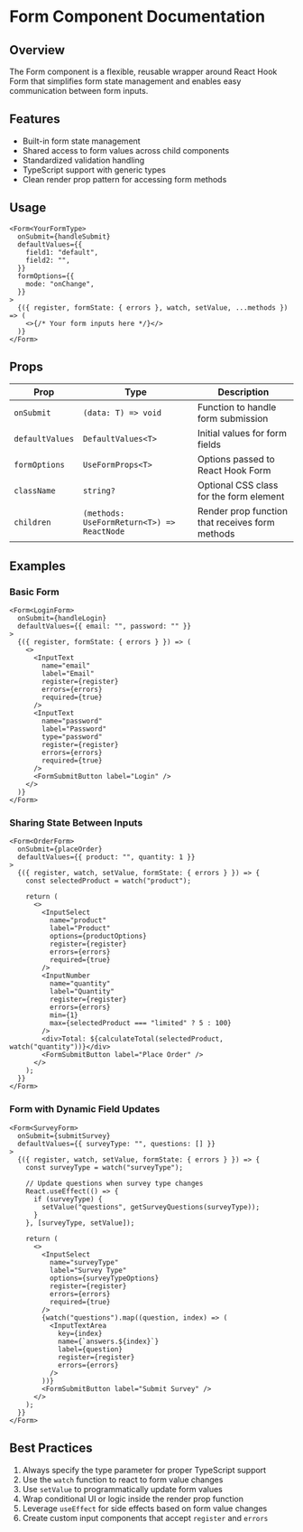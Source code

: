 # Form Component Documentation

## Overview

The Form component is a flexible, reusable wrapper around React Hook Form that simplifies form state management and enables easy communication between form inputs.

## Features

- Built-in form state management
- Shared access to form values across child components
- Standardized validation handling
- TypeScript support with generic types
- Clean render prop pattern for accessing form methods

## Usage

```tsx
<Form<YourFormType>
  onSubmit={handleSubmit}
  defaultValues={{
    field1: "default",
    field2: "",
  }}
  formOptions={{
    mode: "onChange",
  }}
>
  {({ register, formState: { errors }, watch, setValue, ...methods }) => (
    <>{/* Your form inputs here */}</>
  )}
</Form>
```

## Props

| Prop            | Type                                       | Description                                     |
| --------------- | ------------------------------------------ | ----------------------------------------------- |
| `onSubmit`      | `(data: T) => void`                        | Function to handle form submission              |
| `defaultValues` | `DefaultValues<T>`                         | Initial values for form fields                  |
| `formOptions`   | `UseFormProps<T>`                          | Options passed to React Hook Form               |
| `className`     | `string?`                                  | Optional CSS class for the form element         |
| `children`      | `(methods: UseFormReturn<T>) => ReactNode` | Render prop function that receives form methods |

## Examples

### Basic Form

```tsx
<Form<LoginForm>
  onSubmit={handleLogin}
  defaultValues={{ email: "", password: "" }}
>
  {({ register, formState: { errors } }) => (
    <>
      <InputText
        name="email"
        label="Email"
        register={register}
        errors={errors}
        required={true}
      />
      <InputText
        name="password"
        label="Password"
        type="password"
        register={register}
        errors={errors}
        required={true}
      />
      <FormSubmitButton label="Login" />
    </>
  )}
</Form>
```

### Sharing State Between Inputs

```tsx
<Form<OrderForm>
  onSubmit={placeOrder}
  defaultValues={{ product: "", quantity: 1 }}
>
  {({ register, watch, setValue, formState: { errors } }) => {
    const selectedProduct = watch("product");

    return (
      <>
        <InputSelect
          name="product"
          label="Product"
          options={productOptions}
          register={register}
          errors={errors}
          required={true}
        />
        <InputNumber
          name="quantity"
          label="Quantity"
          register={register}
          errors={errors}
          min={1}
          max={selectedProduct === "limited" ? 5 : 100}
        />
        <div>Total: ${calculateTotal(selectedProduct, watch("quantity"))}</div>
        <FormSubmitButton label="Place Order" />
      </>
    );
  }}
</Form>
```

### Form with Dynamic Field Updates

```tsx
<Form<SurveyForm>
  onSubmit={submitSurvey}
  defaultValues={{ surveyType: "", questions: [] }}
>
  {({ register, watch, setValue, formState: { errors } }) => {
    const surveyType = watch("surveyType");

    // Update questions when survey type changes
    React.useEffect(() => {
      if (surveyType) {
        setValue("questions", getSurveyQuestions(surveyType));
      }
    }, [surveyType, setValue]);

    return (
      <>
        <InputSelect
          name="surveyType"
          label="Survey Type"
          options={surveyTypeOptions}
          register={register}
          errors={errors}
          required={true}
        />
        {watch("questions").map((question, index) => (
          <InputTextArea
            key={index}
            name={`answers.${index}`}
            label={question}
            register={register}
            errors={errors}
          />
        ))}
        <FormSubmitButton label="Submit Survey" />
      </>
    );
  }}
</Form>
```

## Best Practices

1. Always specify the type parameter for proper TypeScript support
2. Use the `watch` function to react to form value changes
3. Use `setValue` to programmatically update form values
4. Wrap conditional UI or logic inside the render prop function
5. Leverage `useEffect` for side effects based on form value changes
6. Create custom input components that accept `register` and `errors`
